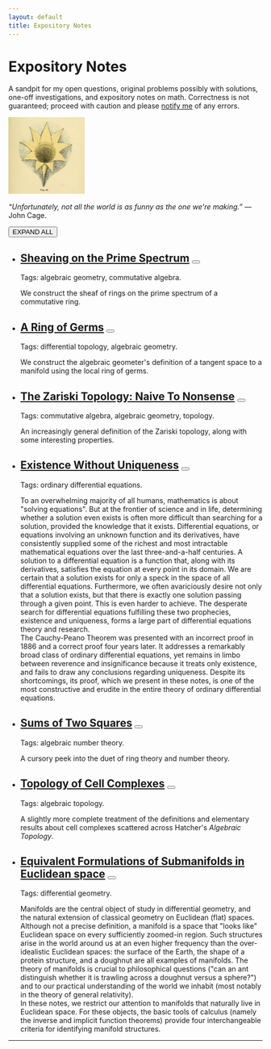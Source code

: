 ```yaml
---
layout: default
title: Expository Notes
---
```


# Expository Notes
<p class="introduction">A sandpit for my open questions, original problems possibly with solutions, one-off investigations, and expository notes on math. Correctness is not guaranteed; proceed with caution and please <a href="/contact.html">notify me</a> of any errors.</p>

<img src="/assets/images/expos.png" alt="Betts Geometrical Psychology" style="width: 30%">

<p class="introduction"><i>&ldquo;Unfortunately, not all the world is as funny as the one we're making.&rdquo;</i> — John Cage.</p>

<div id="toggle-all">
    <button id="toggle-all-button">EXPAND ALL</button>
</div>

<ul>
    <li>
        <div class="post">
            <div>
                <h2 class="post-title-row">
                    <a href="/assets/files/sheaf.pdf" class="pdf-link" target="_blank">Sheaving on the Prime Spectrum</a>
                    <button class="accordion-btn"></button>
                </h2>
            </div>
            <div class="accordion-panel">
                <p> 
                    Tags: algebraic geometry, commutative algebra.
                </p>
                <p> 
                    We construct the sheaf of rings on the prime spectrum of a commutative ring.
                </p>
            </div>
        </div>
    </li>
    <li>
        <div class="post">
            <div>
                <h2 class="post-title-row">
                    <a href="/assets/files/ring-of-germs.pdf" class="pdf-link" target="_blank">A Ring of Germs</a>
                    <button class="accordion-btn"></button>
                </h2>
            </div>
            <div class="accordion-panel">
                <p> 
                    Tags: differential topology, algebraic geometry.
                </p>
                <p> 
                    We construct the algebraic geometer's definition of a tangent space to a manifold using the local ring of germs.
                </p>
            </div>
        </div>
    </li>
    <li>
        <div class="post">
            <div>
                <h2 class="post-title-row">
                    <a href="/assets/files/zariski-topology.pdf" class="pdf-link" target="_blank">The Zariski Topology: Naive To Nonsense</a>
                    <button class="accordion-btn"></button>
                </h2>
            </div>
            <div class="accordion-panel">
                <p> 
                    Tags: commutative algebra, algebraic geometry, topology.
                </p>
                <p> 
                    An increasingly general definition of the Zariski topology, along with some interesting properties.
                </p>
            </div>
        </div>
    </li>
    <li>
        <div class="post">
            <div>
                <h2 class="post-title-row">
                    <a href="/assets/files/existence-without-uniqueness.pdf" class="pdf-link" target="_blank">Existence Without Uniqueness</a>
                    <button class="accordion-btn"></button>
                </h2>
            </div>
            <div class="accordion-panel">
                <p> 
                    Tags: ordinary differential equations.
                </p>
                <p>
                    To an overwhelming majority of all humans, mathematics is about "solving equations". But at the frontier of science and in life, determining whether a solution even exists is often more difficult than searching for a solution, provided the knowledge that it exists. Differential equations, or equations involving an unknown function and its derivatives, have consistently supplied some of the richest and most intractable mathematical equations over the last three-and-a-half centuries. A solution to a differential equation is a function that, along with its derivatives, satisfies the equation at every point in its domain. We are certain that a solution exists for only a speck in the space of all differential equations. Furthermore, we often avariciously desire not only that a solution exists, but that there is exactly one solution passing through a given point. This is even harder to achieve. The desperate search for differential equations fulfilling these two prophecies, existence and uniqueness, forms a large part of differential equations theory and research.<br>The Cauchy-Peano Theorem was presented with an incorrect proof in 1886 and a correct proof four years later. It addresses a remarkably broad class of ordinary differential equations, yet remains in limbo between reverence and insignificance because it treats only existence, and fails to draw any conclusions regarding uniqueness. Despite its shortcomings, its proof, which we present in these notes, is one of the most constructive and erudite in the entire theory of ordinary differential equations.
                </p>
            </div>
        </div>
    </li>
    <li>
        <div class="post">
            <div>
                <h2 class="post-title-row">
                    <a href="/assets/files/sum-of-two-squares.pdf" class="pdf-link" target="_blank">Sums of Two Squares</a>
                    <button class="accordion-btn"></button>
                </h2>
            </div>
            <div class="accordion-panel">
                <p> 
                    Tags: algebraic number theory.
                </p>
                <p> 
                    A cursory peek into the duet of ring theory and number theory.
                </p>
            </div>
        </div>
    </li>
    <li>
        <div class="post">
            <div>
                <h2 class="post-title-row">
                    <a href="/assets/files/cell-complexes.pdf" class="pdf-link" target="_blank">Topology of Cell Complexes</a>
                    <button class="accordion-btn"></button>
                </h2>
            </div>
            <div class="accordion-panel">
                <p> 
                    Tags: algebraic topology.
                </p>
                <p> 
                    A slightly more complete treatment of the definitions and elementary results about cell complexes scattered across Hatcher's <i>Algebraic Topology</i>.
                </p>
            </div>
        </div>
    </li>
    <li>
        <div class="post">
            <div>
                <h2 class="post-title-row">
                    <a href="/assets/files/submanifolds.pdf" class="pdf-link" target="_blank">Equivalent Formulations of Submanifolds in Euclidean space</a>
                    <button class="accordion-btn"></button>
                </h2>
            </div>
            <div class="accordion-panel">
                <p> 
                    Tags: differential geometry.
                </p>
                <p> 
                    Manifolds are the central object of study in differential geometry, and the natural extension of classical geometry on Euclidean (flat) spaces. Although not a precise definition, a manifold is a space that "looks like" Euclidean space on every sufficiently zoomed-in region. Such structures arise in the world around us at an even higher frequency than the over-idealistic Euclidean spaces: the surface of the Earth, the shape of a protein structure, and a doughnut are all examples of manifolds. The theory of manifolds is crucial to philosophical questions ("can an ant distinguish whether it is trawling across a doughnut versus a sphere?") and to our practical understanding of the world we inhabit (most notably in the theory of general relativity).<br>In these notes, we restrict our attention to manifolds that naturally live in Euclidean space. For these objects, the basic tools of calculus (namely the inverse and implicit function theorems) provide four interchangeable criteria for identifying manifold structures.
                </p>
            </div>
        </div>
    </li>
</ul>

---